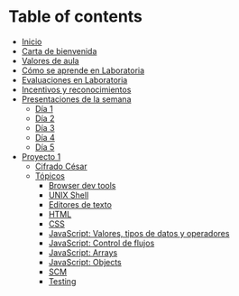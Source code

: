 # Table of contents
* [Inicio](README.md)
* [Carta de bienvenida](1bienvenida.md)
* [Valores de aula](2valores.md)
* [Cómo se aprende en Laboratoria](3aprende.md)
* [Evaluaciones en Laboratoria](4evaluaciones.md)
* [Incentivos y reconocimientos](5reconocimientos.md)
* [Presentaciones de la semana]()
	* [Día 1](dia1.md)
	* [Día 2](dia2.md)
	* [Día 3](dia3.md)
	* [Día 4](dia4.md)
	* [Día 5](dia5.md)
 * [Proyecto 1]()
 	* [Cifrado César](/projects/proyecto1.md)
 	* [Tópicos]()
 		* [Browser dev tools](/topics/Browser.md)
		* [UNIX Shell](/topics/UNIXShell.md)
 		* [Editores de texto](/topics/Editores.md)
 		* [HTML](/topics/HTML.md)
 		* [CSS](/topics/CSS.md)
 		* [JavaScript: Valores, tipos de datos y operadores](/topics/JSValoresDatosOperadores.md)
 		* [JavaScript: Control de flujos](/topics/JSControlFlujos.md)
		* [JavaScript: Arrays](/topics/JSArrays.md)
		* [JavaScript: Objects](/topics/JSObjects.md)
		* [SCM](/topics/SCM.md)
		* [Testing](/topics/Testing.md)
